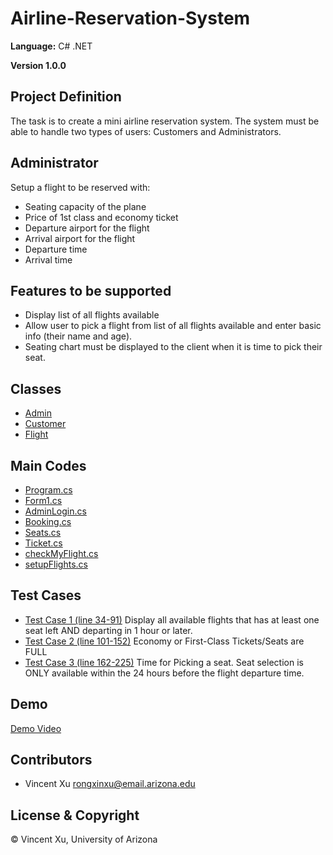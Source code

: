 # Airline-Reservation-System
**Language:** C# .NET

**Version 1.0.0**

## Project Definition
The task is to create a mini airline reservation system. The system must be able to handle two types of users: Customers and Administrators.

## Administrator
Setup a flight to be reserved with:
- Seating capacity of the plane
- Price of 1st class and economy ticket
- Departure airport for the flight
- Arrival airport for the flight
- Departure time
- Arrival time

## Features to be supported
- Display list of all flights available
- Allow user to pick a flight from list of all flights available and enter basic info (their name and age).
- Seating chart must be displayed to the client when it is time to pick their seat.

## Classes
- [Admin](AirlineReservationSystem/Admin.cs)
- [Customer](AirlineReservationSystem/Customer.cs)
- [Flight](AirlineReservationSystem/Flight.cs)

## Main Codes
- [Program.cs](AirlineReservationSystem/Program.cs)
- [Form1.cs](AirlineReservationSystem/Form1.cs)
- [AdminLogin.cs](AirlineReservationSystem/AdminLogin.cs)
- [Booking.cs](AirlineReservationSystem/Booking.cs)
- [Seats.cs](AirlineReservationSystem/Seats.cs)
- [Ticket.cs](AirlineReservationSystem/Ticket.cs)
- [checkMyFlight.cs](AirlineReservationSystem/checkMyFlight.cs)
- [setupFlights.cs](AirlineReservationSystem/setupFlights.cs)

## Test Cases
* [Test Case 1 (line 34-91)](AirlineReservationSystem/Program.cs) Display all available flights that has at least one seat left AND departing in 1 hour or later. 
* [Test Case 2 (line 101-152)](AirlineReservationSystem/Program.cs) Economy or First-Class Tickets/Seats are FULL
* [Test Case 3 (line 162-225)](AirlineReservationSystem/Program.cs) Time for Picking a seat. Seat selection is ONLY available within the 24 hours before the flight departure time.

## Demo
[Demo Video](https://youtu.be/CMaVxHRfCc8)

## Contributors
- Vincent Xu <rongxinxu@email.arizona.edu>

## License & Copyright
&copy; Vincent Xu, University of Arizona


